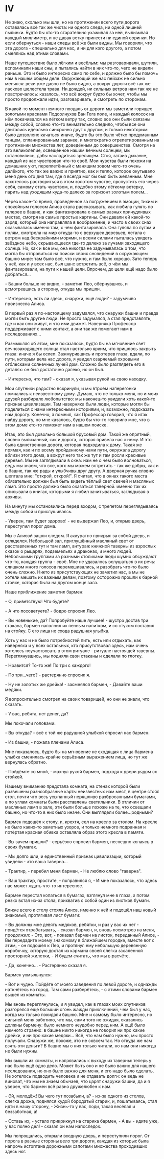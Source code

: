 IV
===

Не знаю, сколько мы шли, но на протяжении всего пути дорога оставалась всё так же чиста: ни одного следа, ни одной лишней пылинки. Будто бы кто-то старательно ухаживал за ней, вылизывая каждый миллиметр, и не давая ветку принести ни единой соринки. Но если обернуться - наши следы всё же были видны. Мы говорили, что эта дорога - специально для нас, и ни для кого другого, а потом смеялись над этими словами.

Наше путешествие было лёгким и весёлым: мы разговаривали, шутили, вспоминали наши сны, и пытались найти в них что-то, чего не видели раньше. Это и было интересно само по себе, и должно было бы помочь нам в нашем общем деле. Окружающий же нас пейзаж не сильно менялся: реки уже давно не было видно, а вокруг дороги всё так же ласково шелестела трава. Ни дождей, ни сильных ветров нам так же не повстречалось: казалось, что всё вокруг будто бы хочет, чтобы мы просто продолжали идти, разговаривать, и смотреть по сторонам.

В какой-то момент немного поодаль от дороги мы заметили горящее золотыми красками Подсолнухов Ван Гога поле, и каждый колосок на нём покачивался на лёгком ветру так, словно все они были связаны между собой, словно что-то внимательно следило, чтобы все они двигались идеально синхронно друг с другом, и только некоторым было дозволено качаться иначе, будто бы это было чётко продуманным танцем, спланированным заранее, и многократно отрепетированным на протяжении множества лет, доведённым до совершенства. Смотря на это великолепие, освещённое нашим вечным солнцем, мы остановились, дабы насладиться зрелищем. Стоя, затаив дыхание, каждый из нас чувствовал что-то своё. Мои чувства были похожи на домашних уют, переплетённый с манящим зовом чего-то очень далёкого, что так же важно и приятно, как и тепло, которое окутывало меня день ото дня там, где я всегда мог бы был быть желанным. Мне захотелось раствориться в этом золотом чувстве, пропустить его через себя, самому стать чувством, и, подобно этому лёгкому ветерку, парить над уходящим куда-то далеко за горизонт золотым полем...

Через какое-то время, проведённое за погружением в эмоции, тихим и спокойным голосом Алиса стала рассказывать, как любила гулять по галерее в башне, и как фантазировала о самых разных причудливых местах, смотря на самые простые картины. Они давали ей какой-то заряд, который она направляла в воображение, и часто в своих снах оказывалась именно там, о чём фантазировала. Она гуляла по лугам и полям, смотрела на мир откуда-то с верхушек деревьев, летала с ветром над бескрайними морями, и всеми силами пыталась увидеть звёздное небо, скрывающееся где-то далеко за лучами заходящего солнца. Но, как и все мы, она никогда не задумывалась о том, что могла бы отправиться на поиски своих сновидений в окружающем башню мире: там было всё, что нужно, и там было хорошо. Зато теперь у неё, как и у всех нас, был шанс встретить всё, о чём мы фантазировали, на пути к нашей цели. Впрочем, до цели ещё надо было добраться...

\- Башни больше не видно, - заметил Лео, обернувшись, и всмотревшись в сторону, откуда мы пришли.

\- Интересно, есть ли здесь, снаружи, ещё люди? - задумчиво произнесла Алиса.

В первый раз я по-настоящему задумался, что снаружи башни и правда могли быть другие люди. Не просто задумался, а стал представлять, где и как они живут, и что ими движет. Наверняка Профессор поддерживает с ними контакт, а они так же помогают нам в исследованиях...

Размышляя об этом, мне показалось, будто бы на мгновение свет вечнозаходящего солнца стал настолько ярким, что пришлось закрыть глаза: иначе я бы ослеп. Зажмурившись и протерев глаза, вдали, по пути, которым вела нас дорога, я увидел озаряемый охровыми отблесками солнечных лучей дом. Сложно было разглядеть его в деталях: он был достаточно далеко, но он был.

\- Интересно, что там? - сказал я, указывая рукой на свою находку.

Мои спутники радостно вскринули, и мы втроём наперегонки помчались к неизвестному дому. Думаю, что не только меня, но и моих друзей разбирало любопытство: мы наконец-то увидели хоть какой-то признак цивилизации. Там наверняка были люди, которые могли бы поделиться с нами интересными историями, и, возможно, подсказать нам дорогу. Конечно, я помнил, как Профессор говорил, что я итак найду дорогу, но мне казалось, будто бы что-то говорило мне, что в этом доме кто-то поможет нам в нашем поиске.

Итак, это был довольно большой брусовый дом. Такой же опрятный, словно вылизанный, как и дорога, которая привела нас к нему. И это была единственная дорога, которая подходила к дому. Такая же прямая, как и по всему пройденному нами пути, окружала дорогу вблизи этого дома, а вокруг него так же тут и там росли красивые деревья. Мы не заглядывали в окна: нам не о чем было волноваться, ведь мы знаем, что все, кого мы можем встретить - так же добры, как и в башне, так же рады и улыбчивы друг другу. А дверная ручка словно шептала мне: "открой, открой!". Я считал, что в окнах такого места обязательно должен был быть видеть тёплый свет свечей и масляных ламп. Это просто должно было оказаться таверной: именно так их описывали в книгах, которыми я любил зачитываться, заглядывая в архивы.

На минуту мы остановились перед входом, с трепетом переглядываясь между собой и прислушиваясь.

\- Уверен, там будет здорово! - не выдержал Лео, и, открыв дверь, переступил порог дома.

Мы с Алисой зашли следом. Я аккуратно прикрыл за собой дверь, и огляделся. Небольшой зал, приглушённый масляный свет от расставленных тут и там ламп, антураж книжной таверны из взрослых сказок о рыцарях, подземельях и драконах, и много людей. Небольшими группами за разными столиками люди шумно обсуждают что-то, каждая группа - своё. Мне не удавалось вслушаться в их речь: слишком много голосов перемешивались, и разобрать что-то было очень сложно. Никто из присутствующих не заметил нас, а мы не хотели мешать их важным делам, поэтому осторожно прошли к барной стойке, которая была на другом конце зала.

Наше приближение заметил бармен:

\- О, приветствую! Что будете?

\- А что посоветуете? - бодро спросил Лео.

\- Вы новенькие, да? Попробуйте наше лучшее! - шустро достав три стакана, бармен наполнил их пенным напитком, и со стуком поставил на стойку. С его лица не схода радушная улыбка.

Хоть у нас и не было потребностей пить, есть или отдыхать, как наверняка и у всех остальных, кто присутствовал здесь, нам очень хотелось поучаствовать в этом ритуале - ритуале настоящей таверны. Переглянувшись, мы подняли свои стаканы и сделали по глотку.

\- Нравится? То-то же! По три с каждого!

\- По три...чего? - растерянно спросил я.

\- Ну не золотых же дрейка! - засмеялся бармен, - Давайте ваши медяки.

Я вопросительно смотрел на своих товарищей, но они не знали, что сказать.

\- У вас, ребята, нет денег, да?

Мы покочали головами.

\- Вы откуда? - всё с той же радушной улыбкой спросил нас бармен.

\- Из башни, - пожала плечами Алиса.

Мне показалось, будто бы на мгновение не сходящая с лица бармена улыбка сменилась крайне серьёзным выражением лица, но тут же вернулась обратно.

\- Пойдёмте со мной, - махнул рукой бармен, подходя к двери рядом со стойкой.

Нашему вниманию предстала комната, на стенах которой были развешены разнообразные карты неизвестных нам мест, в центре стоял стол, почти что весь усыпанный неряшливо разбросанными бумагами, а по углам комнаты были расставлены светильники. В отличии от масляных ламп в зале, эти были больше похоже на те, что освещали башню, но что-то в них было иначе. Они выглядели более...родными?

Бармен подошёл к столу, и, крехтя, сел на кресло за столом. На кресле не было каких-то заметных узоров, и только немного подранная и потёртая красная обивка оставляла образ этого кресла в памяти.

\- Вы зачем пришли? - серьёзно спросил бармен, неспешно копаясь в своих бумагах.

\- Мы долго шли, и единственный признак цивилизации, который увидели - это ваша таверна...

\- Трактир, - перебил меня бармен, - Не люблю слово "таверна".

\- Ваш трактир, простите, - поправился я, - И мне показалось, что здесь нас может ждать что-то интересное.

Бармен перестал копаться в бумагах, взглянул мне в глаза, а потом резко встал из-за стола, прихватив с собой один из листков бумаги.

Ближе всего к столу стояла Алиса, именно к ней и подошёл наш новый знакомый, протягивая лист бумаги:

\- Вы должны мне девять медяков, ребятки, и раз у вас их нет - придётся отрабатывать, - сказал бармен, и, вновь посмотрев на меня, продолжил: - Это, вот, - показал бармен на листок, переданный Алисе, - Вы передадите моему знакомому в ближайшем городке, вместе вот с этим, - он подошёл к Лео, и протянул ему небольшую деревянную коробочку, которую достал из кармана своей слегка засаленной просторной жилетки, - И будем считать, что мы в расчёте.

\- Да, конечно... - Растерянно сказал я.

Бармен ухмыльнулся:

\- Вот и чудно. Пойдёте от моего заведения по левой дороге, и однажды наткнётесь на город. Там сами разберётесь, - с этими словами бармен вышел из комнаты.

Мы вновь переглянулись, и я увидел, как в глазах моих спутников разгорелся ещё больший огонь жажды приключений, чем был у нас, когда мы только покидали башню. Мне и самому было интересно, но сильней меня заботило, что мы, сами того не ожидая, оказались должны бармену: было немного неудобно перед ним. А ещё было немного странно: в башне никто никогда не говорил ни про какие дрейки, и ни про какие медяки... Всё, что нам было нужно, мы просто получали. Снаружи же, похоже, это не совсем так. Но откуда же нам взять эти деньги? В башне мы о них только читали, но нам они никогда не были нужны.

Мы вышли из комнаты, и напрявились к выходу из таверны: теперь у нас было ещё одно дело. Может быть оно и не было важно для нашего исследования, но оно было важно для меня, и его надо было сделать. Не хотелось подводить человека и не отдавать долги: он ведь не виноват, что мы не знаем обычаев, что царят снаружи башни, да и я уверен, что бармен всё равно дружелюбен к нам.

\- Эй, молодёж! Вы чего тут позабыли, а? - из-за одного из столов, слегка дрожа, поднялся худой бородатый старик, и, пошатываясь, стал идти в нашу сторону, - Жизнь-то у вас, поди, такая весёлая и беззаботная, а!

\- Оставь их, - устало прикрикнул на старика бармен, - А вы - идите уже, у вас полно дел! - сказал он нам напоследок.

Мы попрощались, открыли входную дверь, и переступили порог. От порога в разные стороны вело три дороги, каждая из которых была напрочь истоптана дорожными сапогами множества проходивших здесь ног.
